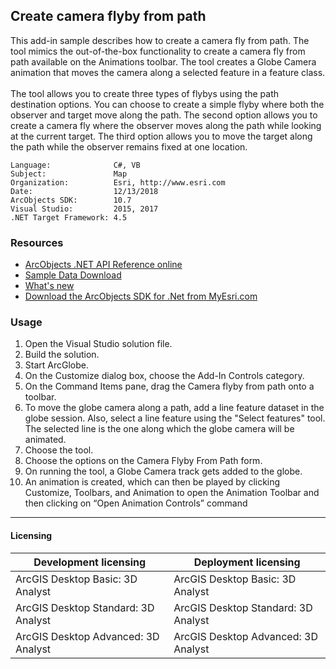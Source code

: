 ## Create camera flyby from path

  <div xmlns="http://www.w3.org/1999/xhtml" xmlns:my="http://schemas.microsoft.com/office/infopath/2003/myXSD/2006-02-10T23:25:53">This add-in sample describes how to create a camera fly from path. The tool mimics the out-of-the-box functionality to create a camera fly from path available on the Animations toolbar. The tool creates a Globe Camera animation that moves the camera along a selected feature in a feature class.</div>
  <div xmlns="http://www.w3.org/1999/xhtml" xmlns:my="http://schemas.microsoft.com/office/infopath/2003/myXSD/2006-02-10T23:25:53"> </div>
  <div xmlns="http://www.w3.org/1999/xhtml" xmlns:my="http://schemas.microsoft.com/office/infopath/2003/myXSD/2006-02-10T23:25:53">The tool allows you to create three types of flybys using the path destination options. You can choose to create a simple flyby where both the observer and target move along the path. The second option allows you to create a camera fly where the observer moves along the path while looking at the current target. The third option allows you to move the target along the path while the observer remains fixed at one location. </div>  


<!-- TODO: Fill this section below with metadata about this sample-->
```
Language:              C#, VB
Subject:               Map
Organization:          Esri, http://www.esri.com
Date:                  12/13/2018
ArcObjects SDK:        10.7
Visual Studio:         2015, 2017
.NET Target Framework: 4.5
```

### Resources

* [ArcObjects .NET API Reference online](http://desktop.arcgis.com/en/arcobjects/latest/net/webframe.htm)  
* [Sample Data Download](../../releases)  
* [What's new](http://desktop.arcgis.com/en/arcobjects/latest/net/webframe.htm#91cabc68-2271-400a-8ff9-c7fb25108546.htm)  
* [Download the ArcObjects SDK for .Net from MyEsri.com](https://my.esri.com/)  

### Usage
1. Open the Visual Studio solution file.  
1. Build the solution.  
1. Start ArcGlobe.  
1. On the Customize dialog box, choose the Add-In Controls category.  
1. On the Command Items pane, drag the Camera flyby from path onto a toolbar.  
1. To move the globe camera along a path, add a line feature dataset in the globe session. Also, select a line feature using the "Select features" tool. The selected line is the one along which the globe camera will be animated.   
1. Choose the tool.  
1. Choose the options on the Camera Flyby From Path form.  
1. On running the tool, a Globe Camera track gets added to the globe.  
1. An animation is created, which can then be played by clicking Customize, Toolbars, and Animation to open the Animation Toolbar and then clicking on “Open Animation Controls” command  









---------------------------------

#### Licensing  
| Development licensing | Deployment licensing | 
| ------------- | ------------- | 
| ArcGIS Desktop Basic: 3D Analyst | ArcGIS Desktop Basic: 3D Analyst |  
| ArcGIS Desktop Standard: 3D Analyst | ArcGIS Desktop Standard: 3D Analyst |  
| ArcGIS Desktop Advanced: 3D Analyst | ArcGIS Desktop Advanced: 3D Analyst |  


